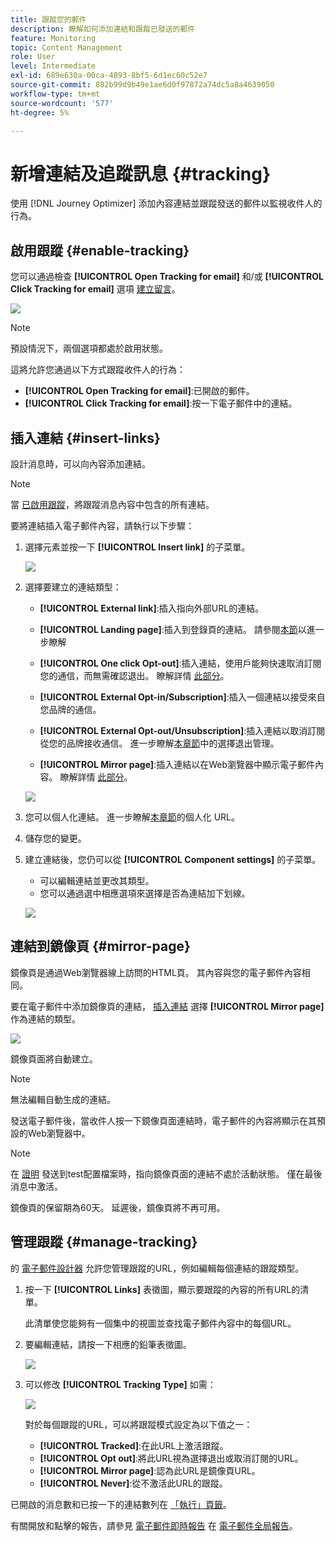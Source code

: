 ```yaml
---
title: 跟蹤您的郵件
description: 瞭解如何添加連結和跟蹤已發送的郵件
feature: Monitoring
topic: Content Management
role: User
level: Intermediate
exl-id: 689e630a-00ca-4893-8bf5-6d1ec60c52e7
source-git-commit: 882b99d9b49e1ae6d0f97872a74dc5a8a4639050
workflow-type: tm+mt
source-wordcount: '577'
ht-degree: 5%

---
```


# 新增連結及追蹤訊息 {#tracking}

使用 [!DNL Journey Optimizer] 添加內容連結並跟蹤發送的郵件以監視收件人的行為。

## 啟用跟蹤 {#enable-tracking}

您可以通過檢查 **[!UICONTROL Open Tracking for email]** 和/或 **[!UICONTROL Click Tracking for email]** 選項 [建立留言](create-message.md)。

![](assets/message-tracking.png)

>[!NOTE]
>
>預設情況下，兩個選項都處於啟用狀態。

這將允許您通過以下方式跟蹤收件人的行為：

* **[!UICONTROL Open Tracking for email]**:已開啟的郵件。
* **[!UICONTROL Click Tracking for email]**:按一下電子郵件中的連結。

## 插入連結 {#insert-links}

設計消息時，可以向內容添加連結。

>[!NOTE]
>
>當 [已啟用跟蹤](#enable-tracking)，將跟蹤消息內容中包含的所有連結。

要將連結插入電子郵件內容，請執行以下步驟：

1. 選擇元素並按一下 **[!UICONTROL Insert link]** 的子菜單。

   ![](assets/message-tracking-insert-link.png)

1. 選擇要建立的連結類型：

   * **[!UICONTROL External link]**:插入指向外部URL的連結。

   * **[!UICONTROL Landing page]**:插入到登錄頁的連結。 請參閱[本節](../landing-pages/get-started-lp.md)以進一步瞭解

   * **[!UICONTROL One click Opt-out]**:插入連結，使用戶能夠快速取消訂閱您的通信，而無需確認退出。 瞭解詳情 [此部分](consent.md#one-click-opt-out)。

   * **[!UICONTROL External Opt-in/Subscription]**:插入一個連結以接受來自您品牌的通信。

   * **[!UICONTROL External Opt-out/Unsubscription]**:插入連結以取消訂閱從您的品牌接收通信。 進一步瞭解[本章節](consent.md#opt-out-management)中的選擇退出管理。

   * **[!UICONTROL Mirror page]**:插入連結以在Web瀏覽器中顯示電子郵件內容。 瞭解詳情 [此部分](#mirror-page)。

   ![](assets/message-tracking-links.png)

1. 您可以個人化連結。 進一步瞭解[本章節](../personalization/personalization-syntax.md#perso-urls)的個人化 URL。

1. 儲存您的變更。

1. 建立連結後，您仍可以從 **[!UICONTROL Component settings]** 的子菜單。

   * 可以編輯連結並更改其類型。
   * 您可以通過選中相應選項來選擇是否為連結加下划線。

   ![](assets/message-tracking-link-settings.png)

## 連結到鏡像頁 {#mirror-page}

鏡像頁是通過Web瀏覽器線上訪問的HTML頁。 其內容與您的電子郵件內容相同。

要在電子郵件中添加鏡像頁的連結， [插入連結](#insert-links) 選擇 **[!UICONTROL Mirror page]** 作為連結的類型。

![](assets/message-tracking-mirror-page.png)

鏡像頁面將自動建立。

>[!NOTE]
>
>無法編輯自動生成的連結。

發送電子郵件後，當收件人按一下鏡像頁面連結時，電子郵件的內容將顯示在其預設的Web瀏覽器中。

>[!NOTE]
>
>在 [證明](preview.md#send-proofs) 發送到test配置檔案時，指向鏡像頁面的連結不處於活動狀態。 僅在最後消息中激活。

鏡像頁的保留期為60天。 延遲後，鏡像頁將不再可用。

## 管理跟蹤 {#manage-tracking}

的 [電子郵件設計器](create-email-content.md) 允許您管理跟蹤的URL，例如編輯每個連結的跟蹤類型。

1. 按一下 **[!UICONTROL Links]** 表徵圖，顯示要跟蹤的內容的所有URL的清單。

   此清單使您能夠有一個集中的視圖並查找電子郵件內容中的每個URL。

1. 要編輯連結，請按一下相應的鉛筆表徵圖。

   ![](assets/message-tracking-edit-links.png)

1. 可以修改 **[!UICONTROL Tracking Type]** 如需：

   ![](assets/message-tracking-edit-a-link.png)

   對於每個跟蹤的URL，可以將跟蹤模式設定為以下值之一：

   * **[!UICONTROL Tracked]**:在此URL上激活跟蹤。
   * **[!UICONTROL Opt out]**:將此URL視為選擇退出或取消訂閱的URL。
   * **[!UICONTROL Mirror page]**:認為此URL是鏡像頁URL。
   * **[!UICONTROL Never]**:從不激活此URL的跟蹤。 <!--This information is saved: if the URL appears again in a future message, its tracking is automatically deactivated.-->

已開啟的消息數和已按一下的連結數列在 [「執行」頁籤](message-monitoring.md)。

有關開放和點擊的報告，請參見 [電子郵件即時報告](../reports/email-live-report.md) 在 [電子郵件全局報告](../reports/email-global-report.md)。
